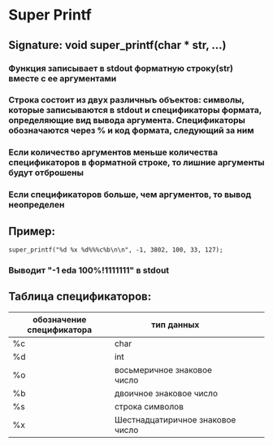 # Super Printf
## Signature: void super_printf(char * str, ...)
### Функция записывает в stdout форматную строку(str) вместе с ее аргументами
### Строка состоит из двух различныъ объектов: символы, которые записываются в stdout и спецификаторы формата, определяющие вид вывода аргумента. Спецификаторы обозначаются через % и код формата, следующий за ним
### Если количество аргументов меньше количества спецификаторов в форматной строке, то лишние аргументы будут отброшены
### Если спецификаторов больше, чем аргументов, то вывод неопределен
## Пример:
`super_printf("%d %x %d%%%c%b\n\n", -1, 3802, 100, 33, 127);`
### Выводит "-1 eda 100%!1111111" в stdout
## Таблица спецификаторов:

| обозначение специфика­тора  | тип данных                       |   |   |   |
|----------------------------|----------------------------------|---|---|---|
| %с                         | char                             |   |   |   |
| %d                         | int                              |   |   |   |
| %o                         | восьмеричное знаковое число      |   |   |   |
| %b                         | двоичное знаковое число          |   |   |   |
| %s                         | строка символов                  |   |   |   |
| %x                         | Шестнадцатиричное знаковое число |   |   |   |
